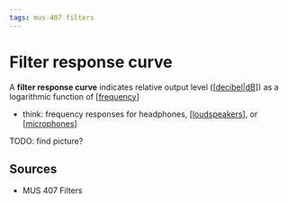 ```yaml
---
tags: mus-407 filters
---
```


# Filter response curve

A **filter response curve** indicates relative output level ([[decibel|dB]]) as a logarithmic function of [[frequency]]

- think: frequency responses for headphones, [[loudspeakers]], or [[microphones]]

TODO: find picture?

## Sources

- MUS 407 Filters

[//begin]: # "Autogenerated link references for markdown compatibility"
[decibel|dB]: decibel "Decibel"
[frequency]: frequency "Frequency"
[loudspeakers]: loudspeakers "Loudspeakers"
[microphones]: microphones "Microphones"
[//end]: # "Autogenerated link references"